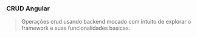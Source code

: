 ### CRUD Angular 

> Operações crud usando backend mocado com intuito de explorar o framework e suas funcionalidades basicas.